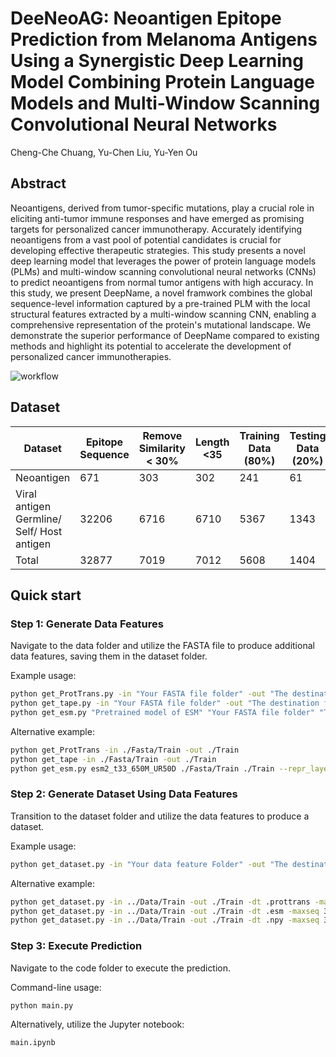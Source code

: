 # DeeNeoAG: Neoantigen Epitope Prediction from Melanoma Antigens Using a Synergistic Deep Learning Model Combining Protein Language Models and Multi-Window Scanning Convolutional Neural Networks
Cheng-Che Chuang, Yu-Chen Liu, Yu-Yen Ou

## Abstract <a name="abstract"></a>
Neoantigens, derived from tumor-specific mutations, play a crucial role in eliciting anti-tumor immune responses and have emerged as promising targets for personalized cancer immunotherapy. Accurately identifying neoantigens from a vast pool of potential candidates is crucial for developing effective therapeutic strategies. This study presents a novel deep learning model that leverages the power of protein language models (PLMs) and multi-window scanning convolutional neural networks (CNNs) to predict neoantigens from normal tumor antigens with high accuracy. In this study, we present DeepName, a novel framwork combines the global sequence-level information captured by a pre-trained PLM with the local structural features extracted by a multi-window scanning CNN, enabling a comprehensive representation of the protein's mutational landscape. We demonstrate the superior performance of DeepName compared to existing methods and highlight its potential to accelerate the development of personalized cancer immunotherapies.
<br>

![workflow](https://github.com/B1607/DeepNeoAG/blob/0c30a2ba1b9357d52766d6402e68b507441c4fa1/figure/flowchart.png)

## Dataset <a name="Dataset"></a>

| Dataset                                        | Epitope Sequence          | Remove Similarity < 30% | Length <35            | Training Data (80%)       | Testing Data (20%)      |
|------------------------------------------------|---------------------------|-------------------------|-----------------------|---------------------------|-------------------------|
| Neoantigen                                     | 671                       | 303                     | 302                   | 241                       | 61                      | 
| Viral antigen<br>Germline/ Self/ Host antigen  | 32206                     | 6716                    | 6710                  | 5367                      | 1343                    |
| Total                                          | 32877                     | 7019                    | 7012                  | 5608                      | 1404                    |

## Quick start <a name="quickstart"></a>

### Step 1: Generate Data Features

Navigate to the data folder and utilize the FASTA file to produce additional data features, saving them in the dataset folder.

Example usage:
```bash
python get_ProtTrans.py -in "Your FASTA file folder" -out "The destination folder of your output"
python get_tape.py -in "Your FASTA file folder" -out "The destination folder of your output"
python get_esm.py "Pretrained model of ESM" "Your FASTA file folder" "The destination folder of your output" --repr_layers 33 --include per_tok
```
Alternative example:
```bash
python get_ProtTrans -in ./Fasta/Train -out ./Train
python get_tape -in ./Fasta/Train -out ./Train
python get_esm.py esm2_t33_650M_UR50D ./Fasta/Train ./Train --repr_layers 33 --include per_tok
```

### Step 2: Generate Dataset Using Data Features

Transition to the dataset folder and utilize the data features to produce a dataset.

Example usage:
```bash
python get_dataset.py -in "Your data feature Folder" -out "The destination folder of your output"  -dt "datatype" -maxseq "Setting of Sequence length."

```
Alternative example:
```bash
python get_dataset.py -in ../Data/Train -out ./Train -dt .prottrans -maxseq 35 #prottrans
python get_dataset.py -in ../Data/Train -out ./Train -dt .esm -maxseq 35 #esm
python get_dataset.py -in ../Data/Train -out ./Train -dt .npy -maxseq 35 #tape
```

### Step 3: Execute Prediction

Navigate to the code folder to execute the prediction.

Command-line usage:
```bash
python main.py 
```
Alternatively, utilize the Jupyter notebook:
```bash
main.ipynb
```
